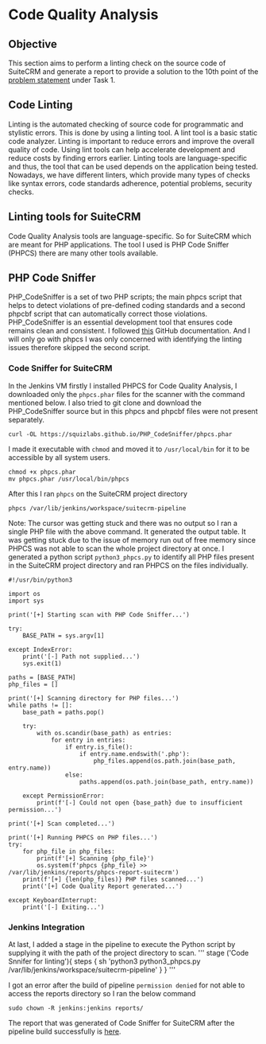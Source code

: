 # Code Quality Analysis 

## Objective

This section aims to perform a linting check on the source code of SuiteCRM and generate a report to provide a solution to the 10th point of the [problem statement](https://jenkins-report.netlify.app/problem_statement/) under Task 1.

## Code Linting

Linting is the automated checking of source code for programmatic and stylistic errors. This is done by using a linting tool. A lint tool is a basic static code analyzer. Linting is important to reduce errors and improve the overall quality of code. Using lint tools can help accelerate development and reduce costs by finding errors earlier. Linting tools are language-specific and thus, the tool that can be used depends on the application being tested. Nowadays, we have different linters, which provide many types of checks like syntax errors, code standards adherence, potential problems, security checks. 

## Linting tools for SuiteCRM

Code Quality Analysis tools are language-specific. So for SuiteCRM which are meant for PHP applications. The tool I used is PHP Code Sniffer (PHPCS) there are many other tools available.

## PHP Code Sniffer

PHP_CodeSniffer is a set of two PHP scripts; the main phpcs script that helps to detect violations of pre-defined coding standards and a second phpcbf script that can automatically correct those violations.
PHP_CodeSniffer is an essential development tool that ensures code remains clean and consistent. I followed [this](https://github.com/squizlabs/PHP_CodeSniffer#about) GitHub documentation. And I will only go with phpcs I was only concerned with identifying the linting issues therefore skipped the second script.

### Code Sniffer for SuiteCRM

In the Jenkins VM firstly I installed PHPCS for Code Quality Analysis, I downloaded only the `phpcs.phar` files for the scanner with the command mentioned below. I also tried to git clone and download the PHP_CodeSniffer source but in this phpcs and phpcbf files were not present separately.
```
curl -OL https://squizlabs.github.io/PHP_CodeSniffer/phpcs.phar
```
I made it executable with `chmod` and moved it to `/usr/local/bin` for it to be accessible by all system users. 
```
chmod +x phpcs.phar
mv phpcs.phar /usr/local/bin/phpcs
```
After this I ran `phpcs` on the SuiteCRM project directory
```
phpcs /var/lib/jenkins/workspace/suitecrm-pipeline
```
Note: The cursor was getting stuck and there was no output so I ran a single PHP file with the above command. It generated the output table. It was getting stuck due to the issue of memory run out of free memory since PHPCS was not able to scan the whole project directory at once. I generated a python script `python3_phpcs.py` to identify all PHP files present in the SuiteCRM project directory and ran PHPCS on the files individually.

```
#!/usr/bin/python3

import os
import sys

print('[+] Starting scan with PHP Code Sniffer...')

try:
    BASE_PATH = sys.argv[1]

except IndexError:
    print('[-] Path not supplied...')
    sys.exit(1)

paths = [BASE_PATH]
php_files = []

print('[+] Scanning directory for PHP files...')
while paths != []:
    base_path = paths.pop()

    try:
        with os.scandir(base_path) as entries:
            for entry in entries:
                if entry.is_file():
                    if entry.name.endswith('.php'):
                        php_files.append(os.path.join(base_path, entry.name))
                else:
                    paths.append(os.path.join(base_path, entry.name))

    except PermissionError:
        print(f'[-] Could not open {base_path} due to insufficient permission...')

print('[+] Scan completed...')

print('[+] Running PHPCS on PHP files...')
try:
    for php_file in php_files:
        print(f'[+] Scanning {php_file}')
        os.system(f'phpcs {php_file} >> /var/lib/jenkins/reports/phpcs-report-suitecrm')
    print(f'[+] {len(php_files)} PHP files scanned...')
    print('[+] Code Quality Report generated...')

except KeyboardInterrupt:
    print('[-] Exiting...')

```
### Jenkins Integration

At last, I added a stage in the pipeline to execute the Python script by supplying it with the path of the project directory to scan.
'''
stage ('Code Snnifer for linting'){
            steps {
                sh 'python3 python3_phpcs.py /var/lib/jenkins/workspace/suitecrm-pipeline'
            }
        }
'''

I got an error after the build of pipeline `permission denied` for not able to access the reports directory so I ran the below command
```
sudo chown -R jenkins:jenkins reports/
```

The report that was generated of Code Sniffer for SuiteCRM after the pipeline build successfully is [here](https://github.com/Priyam5/internship-appsecco/tree/master/Reports/phpcs-report-suitecrm).
